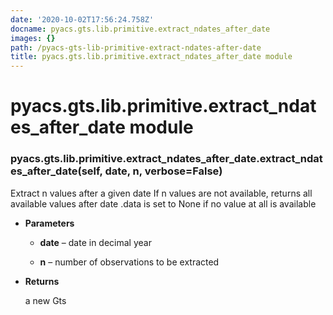 ```yaml
---
date: '2020-10-02T17:56:24.758Z'
docname: pyacs.gts.lib.primitive.extract_ndates_after_date
images: {}
path: /pyacs-gts-lib-primitive-extract-ndates-after-date
title: pyacs.gts.lib.primitive.extract_ndates_after_date module
---
```


# pyacs.gts.lib.primitive.extract_ndates_after_date module


### pyacs.gts.lib.primitive.extract_ndates_after_date.extract_ndates_after_date(self, date, n, verbose=False)
Extract n values after a given date
If n values are not available, returns all available values after date
.data is set to None if no value at all is available


* **Parameters**

    
    * **date** – date in decimal year


    * **n** – number of observations to be extracted



* **Returns**

    a new Gts
